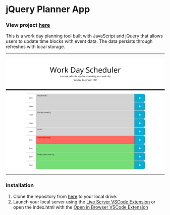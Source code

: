 # jQuery Planner App

### View project [here](https://sam-xander.github.io/jquery-planner/)

This is a work day planning tool built with JavaScript and jQuery that allows users to update time blocks with event data. The data persists through refreshes with local storage.

---

![](/images/jquery-planner-screenshot.png)

---

### Installation
 
 1. Clone the repository from [here](https://github.com/sam-xander/jquery-planner/) to your local drive.
 2. Launch your local server using the [Live Server VSCode Extension](https://marketplace.visualstudio.com/items?itemName=ritwickdey.LiveServer) or open the index.html with the [Open in Browser VSCode Extension](https://marketplace.visualstudio.com/items?itemName=techer.open-in-browser)
